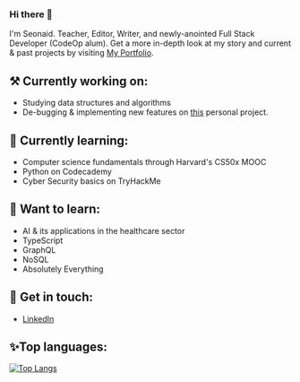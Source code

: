 ### Hi there 👋
I'm Seonaid. Teacher, Editor, Writer, and newly-anointed Full Stack Developer (CodeOp alum). Get a more in-depth look at my story and current & past projects by visiting [My Portfolio](https://www.seonaid-mcnabb.github.io/ "My Portfolio").
## ⚒️ Currently working on:
- Studying data structures and algorithms
- De-bugging & implementing new features on [this](https://github.com/seonaid-mcnabb/t1d-organizer/ "this") personal project.
## 🌱 Currently learning:
- Computer science fundamentals through Harvard's CS50x MOOC
- Python on Codecademy
- Cyber Security basics on TryHackMe
## 📑 Want to learn:
- AI & its applications in the healthcare sector
- TypeScript
- GraphQL
- NoSQL
- Absolutely Everything
## 💬 Get in touch:
- [LinkedIn](https://www.linkedin.com/in/seonaid-mcnabb/ "LinkedIn")
## ✨Top languages:
[![Top Langs](https://github-readme-stats.vercel.app/api/top-langs/?username=seonaid-mcnabb)](https://github.com/anuraghazra/github-readme-stats)


